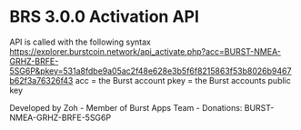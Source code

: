 # BRS 3.0.0 Activation API

API is called with the following syntax
https://explorer.burstcoin.network/api_activate.php?acc=BURST-NMEA-GRHZ-BRFE-5SG6P&pkey=531a8fdbe9a05ac2f48e628e3b5f6f8215863f53b8026b9467b62f3a76326f43
acc = the Burst account
pkey = the Burst accounts public key

Developed by Zoh - Member of Burst Apps Team - Donations: BURST-NMEA-GRHZ-BRFE-5SG6P